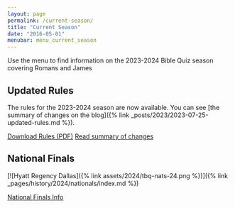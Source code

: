 ```yaml
---
layout: page
permalink: /current-season/
title: "Current Season"
date: "2016-05-01"
menubar: menu_current_season
---
```


Use the menu to find information on the 2023-2024 Bible Quiz season covering Romans and James

## Updated Rules

The rules for the 2023-2024 season are now available. You can see [the summary of changes on the blog]({% link _posts/2023/2023-07-25-updated-rules.md %}).

<a href="{% link assets/2024/23-24 Bible Quiz Rules.pdf %}" class="button is-primary">Download Rules (PDF)</a> <a href="{% link _posts/2023/2023-07-25-updated-rules.md %}" class="button is-primary">Read summary of changes</a>

## National Finals

[![Hyatt Regency Dallas]({% link assets/2024/tbq-nats-24.png %})]({% link _pages/history/2024/nationals/index.md %})

<a href="{% link _pages/history/2024/nationals/index.md %}" class="button is-primary">National Finals Info</a>
